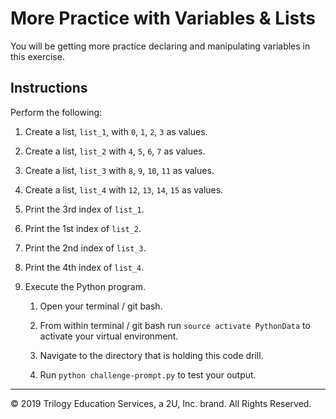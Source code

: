 # More Practice with Variables & Lists

You will be getting more practice declaring and manipulating variables in this exercise.

## Instructions

Perform the following:

1. Create a list, `list_1`,  with `0`, `1`, `2`, `3` as values.

2. Create a list, `list_2` with `4`, `5`, `6`, `7` as values.

3. Create a list, `list_3` with `8`, `9`, `10`, `11` as values.

4. Create a list, `list_4` with `12`, `13`, `14`, `15` as values.

5. Print the 3rd index of `list_1`.

6. Print the 1st index of `list_2`.

7. Print the 2nd index of `list_3`.

8. Print the 4th index of `list_4`.

9. Execute the Python program.

    1. Open your terminal / git bash.

    2. From within terminal / git bash run `source activate PythonData` to activate your virtual environment.

    3. Navigate to the directory that is holding this code drill.

    4. Run `python challenge-prompt.py` to test your output.

---

© 2019 Trilogy Education Services, a 2U, Inc. brand. All Rights Reserved.
